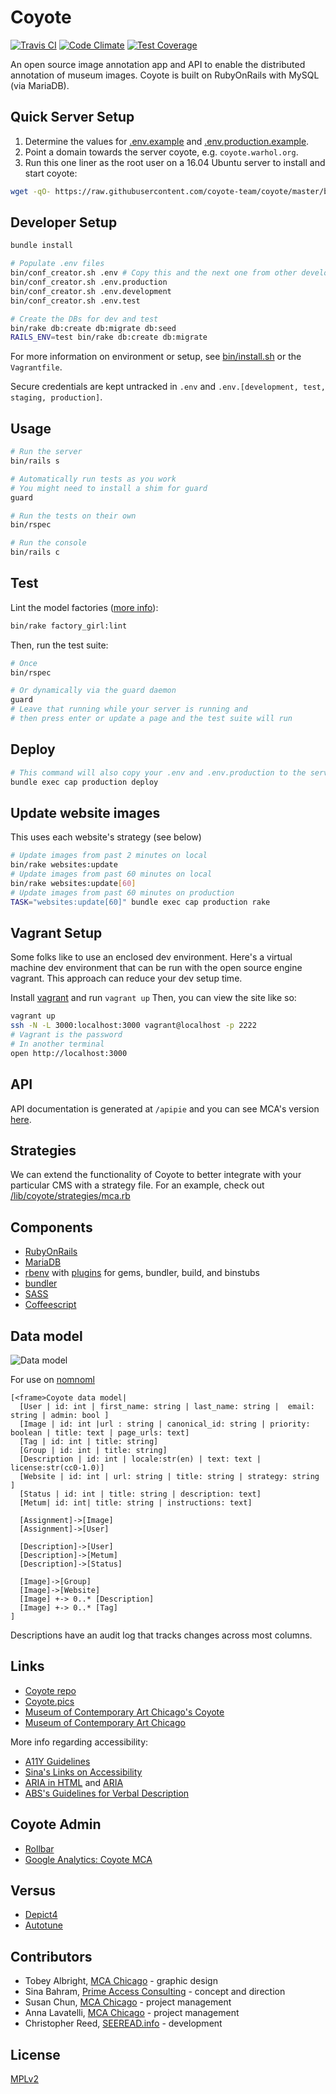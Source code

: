 Coyote
====

[![Travis CI](https://travis-ci.org/coyote-team/coyote.svg?branch=master)](https://travis-ci.org/coyote-team/coyote)
[![Code Climate](https://codeclimate.com/github/coyote-team/coyote/badges/gpa.svg)](https://codeclimate.com/github/coyote-team/coyote)
[![Test Coverage](https://codeclimate.com/github/coyote-team/coyote/badges/coverage.svg)](https://codeclimate.com/github/coyote-team/coyote/coverage)

An open source image annotation app and API to enable the distributed annotation of museum images. Coyote is built on RubyOnRails with MySQL (via MariaDB).  

## Quick Server Setup

1. Determine the values for [.env.example](https://github.com/coyote-team/coyote/blob/master/.env.example) and [.env.production.example](https://github.com/coyote-team/coyote/blob/master/.env.production.example).
2. Point a domain towards the server coyote, e.g.  `coyote.warhol.org`.
3. Run this one liner as the root user on a 16.04 Ubuntu server to install and start coyote:

```bash
wget -qO- https://raw.githubusercontent.com/coyote-team/coyote/master/bin/install.sh | bash
```

## Developer Setup

```bash
bundle install

# Populate .env files
bin/conf_creator.sh .env # Copy this and the next one from other developers if working on an existing project
bin/conf_creator.sh .env.production
bin/conf_creator.sh .env.development
bin/conf_creator.sh .env.test

# Create the DBs for dev and test
bin/rake db:create db:migrate db:seed
RAILS_ENV=test bin/rake db:create db:migrate
```

For more information on environment or setup, see [bin/install.sh](https://github.com/coyote-team/coyote/blob/master/bin/install.sh) or the `Vagrantfile`.

Secure credentials are kept untracked in `.env` and  `.env.[development, test, staging, production]`. 

## Usage 

```bash
# Run the server
bin/rails s

# Automatically run tests as you work
# You might need to install a shim for guard
guard

# Run the tests on their own
bin/rspec

# Run the console
bin/rails c
```

## Test

Lint the model factories ([more info](https://github.com/thoughtbot/factory_girl)):

```bash
bin/rake factory_girl:lint

```

Then, run the test suite:

```bash
# Once
bin/rspec

# Or dynamically via the guard daemon
guard
# Leave that running while your server is running and
# then press enter or update a page and the test suite will run

```

## Deploy

```bash
# This command will also copy your .env and .env.production to the server
bundle exec cap production deploy
```

## Update website images
This uses each website's strategy (see below)

```bash
# Update images from past 2 minutes on local
bin/rake websites:update
# Update images from past 60 minutes on local
bin/rake websites:update[60]
# Update images from past 60 minutes on production
TASK="websites:update[60]" bundle exec cap production rake

```

## Vagrant Setup

Some folks like to use an enclosed dev environment.  Here's a virtual machine dev environment that can be run with the open source engine vagrant. This approach can reduce your dev setup time.

Install [vagrant](https://www.vagrantup.com/downloads.html) and run `vagrant up`  Then, you can view the site like so:

```bash
vagrant up
ssh -N -L 3000:localhost:3000 vagrant@localhost -p 2222 
# Vagrant is the password
# In another terminal
open http://localhost:3000
```

## API

API documentation is generated at `/apipie` and you can see MCA's version  [here](http://coyote.mcachicago.org/apipie).

## Strategies
We can extend the functionality of Coyote to better integrate with your particular CMS with a strategy file.  For an example, check out [/lib/coyote/strategies/mca.rb](https://github.com/coyote-team/coyote/blob/master/lib/coyote/strategies/mca.rb) 

## Components

- [RubyOnRails](http://rubyonrails.org/)
- [MariaDB](https://mariadb.org/) 
- [rbenv](http://rbenv.org/) with [plugins](https://github.com/sstephenson/rbenv/wiki/Plugins) for gems, bundler, build, and binstubs
- [bundler](http://bundler.io/)
- [SASS](http://sass-lang.com/)
- [Coffeescript](http://coffeescript.org/)

## Data model

![Data model](datamodel.png)

For use on [nomnoml](http://www.nomnoml.com/)

```
[<frame>Coyote data model|
  [User | id: int | first_name: string | last_name: string |  email: string | admin: bool ]
  [Image | id: int |url : string | canonical_id: string | priority: boolean | title: text | page_urls: text]
  [Tag | id: int | title: string]
  [Group | id: int | title: string]
  [Description | id: int | locale:str(en) | text: text | license:str(cc0-1.0)]
  [Website | id: int | url: string | title: string | strategy: string ]
  [Status | id: int | title: string | description: text]
  [Metum| id: int| title: string | instructions: text]

  [Assignment]->[Image]
  [Assignment]->[User]

  [Description]->[User]
  [Description]->[Metum]
  [Description]->[Status]

  [Image]->[Group]
  [Image]->[Website]
  [Image] +-> 0..* [Description]
  [Image] +-> 0..* [Tag]
]
```

Descriptions have an audit log that tracks changes across most columns.
 
## Links

- [Coyote repo](http://github.com/coyote-team/coyote)
- [Coyote.pics](https://coyote.pics/)
- [Museum of Contemporary Art Chicago's Coyote](http://coyote.mcachicago.org)
- [Museum of Contemporary Art Chicago](http://www2.mcachicago.org/) 

More info regarding accessibility:

- [A11Y Guidelines](http://a11yproject.com/)
- [Sina's Links on Accessibility](http://www.sinabahram.com/resources.php)
- [ARIA in HTML](http://rawgit.com/w3c/aria-in-html/master/index.html) and [ARIA](http://www.w3.org/TR/wai-aria/states_and_properties#global_states)
- [ABS's Guidelines for Verbal Description](http://www.artbeyondsight.org/handbook/acs-guidelines.shtml)

## Coyote Admin
- [Rollbar](https://rollbar.com/coyote/Coyote/)
- [Google Analytics: Coyote MCA](https://analytics.google.com/analytics/web/#report/defaultid/a86309615w128502418p132251424/)

## Versus
- [Depict4](http://depictfor.us/)
- [Autotune](https://github.com/voxmedia/autotune/)

## Contributors
- Tobey Albright, [MCA Chicago](https://mcachicago.org) - graphic design
- Sina Bahram, [Prime Access Consulting](https://pac.bz/) - concept and direction
- Susan Chun, [MCA Chicago](https://mcachicago.org) - project management
- Anna Lavatelli, [MCA Chicago](https://mcachicago.org) - project management
- Christopher Reed, [SEEREAD.info](http://seeread.info) - development

## License
[MPLv2](http://choosealicense.com/licenses/mpl-2.0/#)
